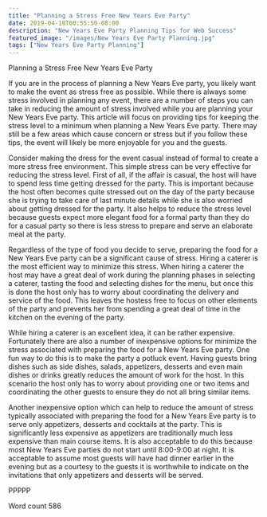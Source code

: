 ```yaml
---
title: "Planning a Stress Free New Years Eve Party"
date: 2019-04-18T00:55:50-08:00
description: "New Years Eve Party Planning Tips for Web Success"
featured_image: "/images/New Years Eve Party Planning.jpg"
tags: ["New Years Eve Party Planning"]
---
```


Planning a Stress Free New Years Eve Party

If you are in the process of planning a New Years Eve party, you likely want to make the event as stress free as possible. While there is always some stress involved in planning any event, there are a number of steps you can take in reducing the amount of stress involved while you are planning your New Years Eve party. This article will focus on providing tips for keeping the stress level to a minimum when planning a New Years Eve party. There may still be a few areas which cause concern or stress but if you follow these tips, the event will likely be more enjoyable for you and the guests.

Consider making the dress for the event casual instead of formal to create a more stress free environment. This simple stress can be very effective for reducing the stress level. First of all, if the affair is casual, the host will have to spend less time getting dressed for the party. This is important because the host often becomes quite stressed out on the day of the party because she is trying to take care of last minute details while she is also worried about getting dressed for the party. It also helps to reduce the stress level because guests expect more elegant food for a formal party than they do for a casual party so there is less stress to prepare and serve an elaborate meal at the party.

Regardless of the type of food you decide to serve, preparing the food for a New Years Eve party can be a significant cause of stress. Hiring a caterer is the most efficient way to minimize this stress. When hiring a caterer the host may have a great deal of work during the planning phases in selecting a caterer, tasting the food and selecting dishes for the menu, but once this is  done the host only has to worry about coordinating the delivery and service of the food. This leaves the hostess free to focus on other elements of the party and prevents her from spending a great deal of time in the kitchen on the evening of the party.

While hiring a caterer is an excellent idea, it can be rather expensive. Fortunately there are also a number of inexpensive options for minimize the stress associated with preparing the food for a New Years Eve party. One fun way to do this is to make the party a potluck event. Having guests bring dishes such as side dishes, salads, appetizers, desserts and even main dishes or drinks greatly reduces the amount of work for the host. In this scenario the host only has to worry about providing one or two items and coordinating the other guests to ensure they do not all bring similar items. 

Another inexpensive option which can help to reduce the amount of stress typically associated with preparing the food for a New Years Eve party is to serve only appetizers, desserts and cocktails at the party. This is significantly less expensive as appetizers are traditionally much less expensive than main course items. It is also acceptable to do this because most New Years Eve parties do not start until 8:00-9:00 at night. It is acceptable to assume most guests will have had dinner earlier in the evening but as a courtesy to the guests it is worthwhile to indicate on the invitations that only appetizers and desserts will be served. 

PPPPP

Word count 586

